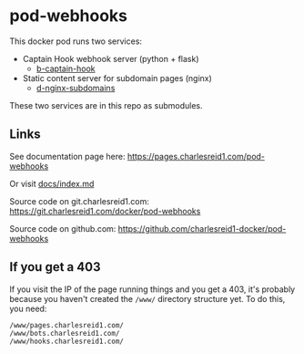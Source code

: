 # pod-webhooks

This docker pod runs two services:

 * Captain Hook webhook server (python + flask)
    * [b-captain-hook](https://git.charlesreid1.com/bots/b-captain-hook)
 * Static content server for subdomain pages (nginx)
    * [d-nginx-subdomains](https://git.charlesreid1.com/docker/d-nginx-subdomains)

 These two services are in this repo as submodules.


## Links

See documentation page here: <https://pages.charlesreid1.com/pod-webhooks>

Or visit [docs/index.md](/docs/index.md)

Source code on git.charlesreid1.com: <https://git.charlesreid1.com/docker/pod-webhooks>

Source code on github.com: <https://github.com/charlesreid1-docker/pod-webhooks>

## If you get a 403

If you visit the IP of the page running things and you get a 403,
it's probably because you haven't created the `/www/` directory
structure yet. To do this, you need:

```
/www/pages.charlesreid1.com/
/www/bots.charlesreid1.com/
/www/hooks.charlesreid1.com/
```

